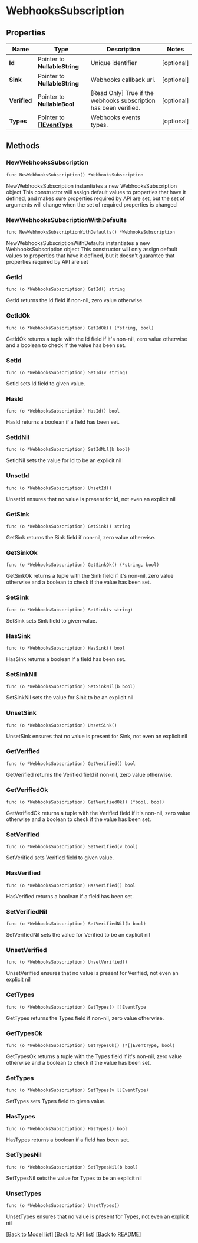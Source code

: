 # WebhooksSubscription

## Properties

Name | Type | Description | Notes
------------ | ------------- | ------------- | -------------
**Id** | Pointer to **NullableString** | Unique identifier | [optional] 
**Sink** | Pointer to **NullableString** | Webhooks callback uri. | [optional] 
**Verified** | Pointer to **NullableBool** | [Read Only] True if the webhooks subscription has been verified. | [optional] 
**Types** | Pointer to [**[]EventType**](EventType.md) | Webhooks events types. | [optional] 

## Methods

### NewWebhooksSubscription

`func NewWebhooksSubscription() *WebhooksSubscription`

NewWebhooksSubscription instantiates a new WebhooksSubscription object
This constructor will assign default values to properties that have it defined,
and makes sure properties required by API are set, but the set of arguments
will change when the set of required properties is changed

### NewWebhooksSubscriptionWithDefaults

`func NewWebhooksSubscriptionWithDefaults() *WebhooksSubscription`

NewWebhooksSubscriptionWithDefaults instantiates a new WebhooksSubscription object
This constructor will only assign default values to properties that have it defined,
but it doesn't guarantee that properties required by API are set

### GetId

`func (o *WebhooksSubscription) GetId() string`

GetId returns the Id field if non-nil, zero value otherwise.

### GetIdOk

`func (o *WebhooksSubscription) GetIdOk() (*string, bool)`

GetIdOk returns a tuple with the Id field if it's non-nil, zero value otherwise
and a boolean to check if the value has been set.

### SetId

`func (o *WebhooksSubscription) SetId(v string)`

SetId sets Id field to given value.

### HasId

`func (o *WebhooksSubscription) HasId() bool`

HasId returns a boolean if a field has been set.

### SetIdNil

`func (o *WebhooksSubscription) SetIdNil(b bool)`

 SetIdNil sets the value for Id to be an explicit nil

### UnsetId
`func (o *WebhooksSubscription) UnsetId()`

UnsetId ensures that no value is present for Id, not even an explicit nil
### GetSink

`func (o *WebhooksSubscription) GetSink() string`

GetSink returns the Sink field if non-nil, zero value otherwise.

### GetSinkOk

`func (o *WebhooksSubscription) GetSinkOk() (*string, bool)`

GetSinkOk returns a tuple with the Sink field if it's non-nil, zero value otherwise
and a boolean to check if the value has been set.

### SetSink

`func (o *WebhooksSubscription) SetSink(v string)`

SetSink sets Sink field to given value.

### HasSink

`func (o *WebhooksSubscription) HasSink() bool`

HasSink returns a boolean if a field has been set.

### SetSinkNil

`func (o *WebhooksSubscription) SetSinkNil(b bool)`

 SetSinkNil sets the value for Sink to be an explicit nil

### UnsetSink
`func (o *WebhooksSubscription) UnsetSink()`

UnsetSink ensures that no value is present for Sink, not even an explicit nil
### GetVerified

`func (o *WebhooksSubscription) GetVerified() bool`

GetVerified returns the Verified field if non-nil, zero value otherwise.

### GetVerifiedOk

`func (o *WebhooksSubscription) GetVerifiedOk() (*bool, bool)`

GetVerifiedOk returns a tuple with the Verified field if it's non-nil, zero value otherwise
and a boolean to check if the value has been set.

### SetVerified

`func (o *WebhooksSubscription) SetVerified(v bool)`

SetVerified sets Verified field to given value.

### HasVerified

`func (o *WebhooksSubscription) HasVerified() bool`

HasVerified returns a boolean if a field has been set.

### SetVerifiedNil

`func (o *WebhooksSubscription) SetVerifiedNil(b bool)`

 SetVerifiedNil sets the value for Verified to be an explicit nil

### UnsetVerified
`func (o *WebhooksSubscription) UnsetVerified()`

UnsetVerified ensures that no value is present for Verified, not even an explicit nil
### GetTypes

`func (o *WebhooksSubscription) GetTypes() []EventType`

GetTypes returns the Types field if non-nil, zero value otherwise.

### GetTypesOk

`func (o *WebhooksSubscription) GetTypesOk() (*[]EventType, bool)`

GetTypesOk returns a tuple with the Types field if it's non-nil, zero value otherwise
and a boolean to check if the value has been set.

### SetTypes

`func (o *WebhooksSubscription) SetTypes(v []EventType)`

SetTypes sets Types field to given value.

### HasTypes

`func (o *WebhooksSubscription) HasTypes() bool`

HasTypes returns a boolean if a field has been set.

### SetTypesNil

`func (o *WebhooksSubscription) SetTypesNil(b bool)`

 SetTypesNil sets the value for Types to be an explicit nil

### UnsetTypes
`func (o *WebhooksSubscription) UnsetTypes()`

UnsetTypes ensures that no value is present for Types, not even an explicit nil

[[Back to Model list]](../README.md#documentation-for-models) [[Back to API list]](../README.md#documentation-for-api-endpoints) [[Back to README]](../README.md)



